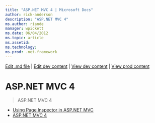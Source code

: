 ```yaml
---
title: "ASP.NET MVC 4 | Microsoft Docs"
author: rick-anderson
description: "ASP.NET MVC 4"
ms.author: riande
manager: wpickett
ms.date: 06/04/2012
ms.topic: article
ms.assetid: 
ms.technology: 
ms.prod: .net-framework
---
```

[Edit .md file](C:\Projects\msc\dev\Msc.Www\Web.ASP\App_Data\github\mvc\videos\index.md) | [Edit dev content](http://www.aspdev.net/umbraco#/content/content/edit/38992) | [View dev content](http://docs.aspdev.net/tutorials/mvc/videos/mvc-4/index.html) | [View prod content](http://www.asp.net/mvc/videos/mvc-4)

ASP.NET MVC 4
====================
> ASP.NET MVC 4


- [Using Page Inspector in ASP.NET MVC](using-page-inspector-in-aspnet-mvc.md)
- [ASP.NET MVC 4](aspnet-mvc-4.md)